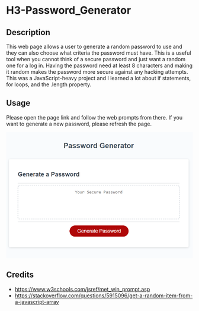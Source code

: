 # H3-Password_Generator
## Description
This web page allows a user to generate a random password to use and they can also choose what criteria the password must have. This is a useful tool when you cannot think of a secure password and just want a random one for a log in. Having the password need at least 8 characters and making it random makes the password more secure against any hacking attempts. This was a JavaScript-heavy project and I learned a lot about if statements, for loops, and the .length property.
## Usage
Please open the page link and follow the web prompts from there. If you want to generate a new password, please refresh the page.
 
   ![alt text](assets/images/Capture.png)

## Credits
- https://www.w3schools.com/jsref/met_win_prompt.asp
- https://stackoverflow.com/questions/5915096/get-a-random-item-from-a-javascript-array
